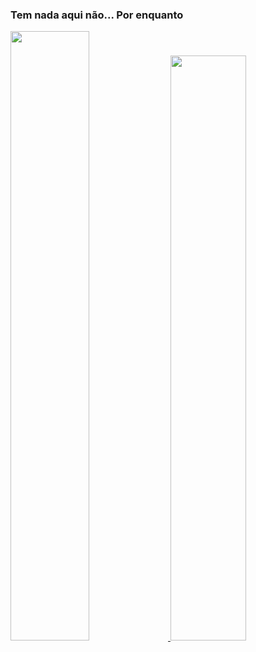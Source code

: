 ### Tem nada aqui não... Por enquanto

<div>
  <a href="https://github.com/stimpzl">
    <img width="50%" src="https://github-readme-stats.vercel.app/api?username=stmpcamisa10nuncafalha&show_icons=true&theme=dracula">
    <img width="49%" src="https://github-readme-stats.vercel.app/api/top-langs/?username=stmpcamisa10nuncafalha&langs_count=4&layout=compact&theme=dracula">
</div>

